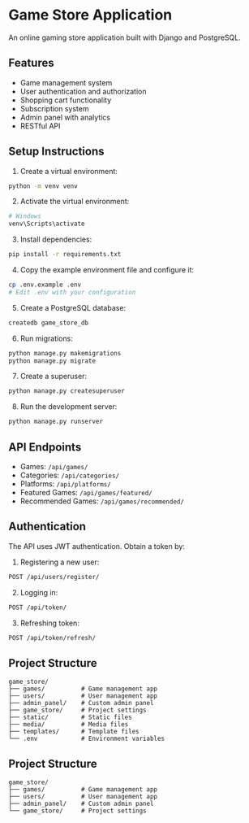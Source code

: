 # Game Store Application

An online gaming store application built with Django and PostgreSQL.

## Features

- Game management system
- User authentication and authorization
- Shopping cart functionality
- Subscription system
- Admin panel with analytics
- RESTful API

## Setup Instructions

1. Create a virtual environment:
```bash
python -m venv venv
```

2. Activate the virtual environment:
```bash
# Windows
venv\Scripts\activate
```

3. Install dependencies:
```bash
pip install -r requirements.txt
```

4. Copy the example environment file and configure it:
```bash
cp .env.example .env
# Edit .env with your configuration
```

5. Create a PostgreSQL database:
```bash
createdb game_store_db
```

6. Run migrations:
```bash
python manage.py makemigrations
python manage.py migrate
```

7. Create a superuser:
```bash
python manage.py createsuperuser
```

8. Run the development server:
```bash
python manage.py runserver
```

## API Endpoints

- Games: `/api/games/`
- Categories: `/api/categories/`
- Platforms: `/api/platforms/`
- Featured Games: `/api/games/featured/`
- Recommended Games: `/api/games/recommended/`

## Authentication

The API uses JWT authentication. Obtain a token by:

1. Registering a new user:
```bash
POST /api/users/register/
```

2. Logging in:
```bash
POST /api/token/
```

3. Refreshing token:
```bash
POST /api/token/refresh/
```

## Project Structure

```
game_store/
├── games/          # Game management app
├── users/          # User management app
├── admin_panel/    # Custom admin panel
├── game_store/     # Project settings
├── static/         # Static files
├── media/          # Media files
├── templates/      # Template files
└── .env            # Environment variables
```

## Project Structure
```
game_store/
├── games/          # Game management app
├── users/          # User management app
├── admin_panel/    # Custom admin panel
└── game_store/     # Project settings
```

